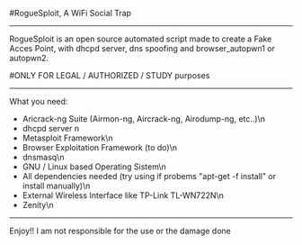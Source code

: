 #RogueSploit, A WiFi Social Trap

***
RogueSploit is an open source automated script made to create a Fake Acces Point, with dhcpd server, dns spoofing and browser_autopwn1 or autopwn2.

#ONLY FOR LEGAL / AUTHORIZED / STUDY purposes

***

What you need:
- Aricrack-ng Suite (Airmon-ng, Aircrack-ng, Airodump-ng, etc..)\n
- dhcpd server  n
- Metasploit Framework\n
- Browser Exploitation Framework (to do)\n
- dnsmasq\n
- GNU / Linux based Operating Sistem\n
- All dependencies needed (try using if probems "apt-get -f install" or install manually)\n
- External Wireless Interface like TP-Link TL-WN722N\n
- Zenity\n
***

Enjoy!!
I am not responsible for the use or the damage done
